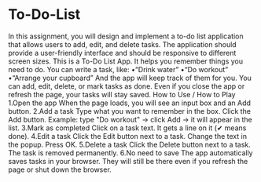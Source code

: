 
# To-Do-List
In this assignment, you will design and implement a to-do list application that allows users to add, edit, and delete tasks. The application should provide a user-friendly interface and should be responsive to different screen sizes.
This is a To-Do List App. It helps you remember things you need to do.
You can write a task, like:
•“Drink water”
•“Do workout”
•“Arrange your cupboard”
And the app will keep track of them for you.
You can add, edit, delete, or mark tasks as done. Even if you close the app or refresh the page, your tasks will stay saved.
How to Use / How to Play
1.Open the app When the page loads, you will see an input box and an Add button.
2.Add a task
Type what you want to remember in the box.
Click the Add button.
Example: type "Do workout" → click Add → it will appear in the list.
3.Mark as completed
Click on a task text.
It gets a line on it (✔ means done).
4.Edit a task
Click the Edit button next to a task.
Change the text in the popup.
Press OK.
5.Delete a task
Click the Delete button next to a task.
The task is removed permanently.
6.No need to save
The app automatically saves tasks in your browser.
They will still be there even if you refresh the page or shut down the browser.
